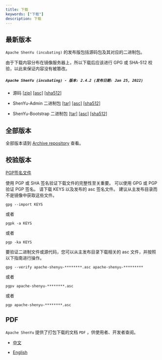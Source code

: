 ```yaml
---
title: 下载
keywords: ["下载"]
description: 下载
---
```


## 最新版本

`Apache ShenYu (incubating)` 的发布版包括源码包及其对应的二进制包。

由于下载内容分布在镜像服务器上，所以下载后应该进行 GPG 或 SHA-512 校验，以此来保证内容没有被篡改。

##### `Apache ShenYu (incubating) - 版本: 2.4.2 (发布日期: Jan 25, 2022)`

- 源码 [[zip]](https://www.apache.org/dyn/closer.lua/incubator/shenyu/2.4.2/apache-shenyu-incubating-2.4.2-src.zip) [[asc]](https://downloads.apache.org/incubator/shenyu/2.4.2/apache-shenyu-incubating-2.4.2-src.zip.asc) [[sha512]](https://downloads.apache.org/incubator/shenyu/2.4.2/apache-shenyu-incubating-2.4.2-src.zip.sha512)

- ShenYu-Admin 二进制包 [[tar]](https://www.apache.org/dyn/closer.lua/incubator/shenyu/2.4.2/apache-shenyu-incubating-2.4.2-admin-bin.tar.gz) [[asc]](https://downloads.apache.org/incubator/shenyu/2.4.2/apache-shenyu-incubating-2.4.2-admin-bin.tar.gz.asc) [[sha512]](https://downloads.apache.org/incubator/shenyu/2.4.2/apache-shenyu-incubating-2.4.2-admin-bin.tar.gz.sha512)

- ShenYu-Bootstrap 二进制包 [[tar]](https://www.apache.org/dyn/closer.lua/incubator/shenyu/2.4.2/apache-shenyu-incubating-2.4.2-bootstrap-bin.tar.gz) [[asc]](https://downloads.apache.org/incubator/shenyu/2.4.2/apache-shenyu-incubating-2.4.2-bootstrap-bin.tar.gz.asc) [[sha512]](https://downloads.apache.org/incubator/shenyu/2.4.2/apache-shenyu-incubating-2.4.2-bootstrap-bin.tar.gz.sha512)

## 全部版本

全部版本请到 [Archive repository](https://archive.apache.org/dist/incubator/shenyu/) 查看。

## 校验版本

[PGP签名文件](https://downloads.apache.org/incubator/shenyu/KEYS)

使用 PGP 或 SHA 签名验证下载文件的完整性至关重要。
可以使用 GPG 或 PGP 验证 PGP 签名。
请下载 KEYS 以及发布的 asc 签名文件。
建议从主发布目录而不是镜像中获取这些文件。

```shell
gpg --import KEYS
```

或者

```shell
pgpk -a KEYS
```

或者

```shell
pgp -ka KEYS
```

要验证二进制文件或源代码，您可以从主发布目录下载相关的 asc 文件，并按照以下指南进行操作。

```shell
gpg --verify apache-shenyu-********.asc apache-shenyu-*********
```

或者

```shell
pgpv apache-shenyu-********.asc
```

或者

```shell
pgp apache-shenyu-********.asc
```

## PDF

`Apache ShenYu` 提供了打包下载的文档 `PDF` ，供使用者、开发者查阅。

* [中文](/pdf/apache_shenyu_docs_zh.pdf)

* [English](/pdf/apache_shenyu_docs_en.pdf)

